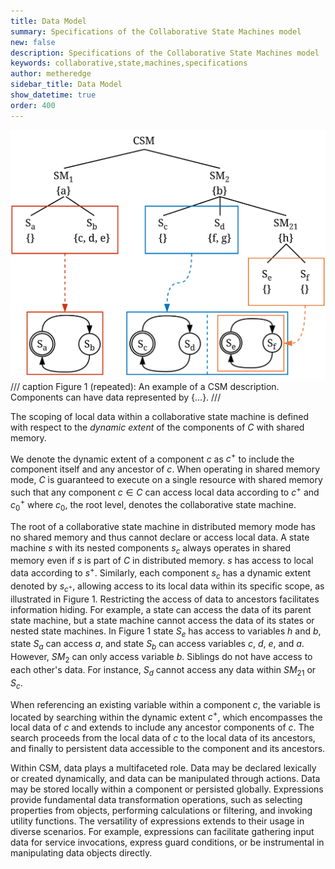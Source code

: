 ```yaml
---
title: Data Model
summary: Specifications of the Collaborative State Machines model
new: false
description: Specifications of the Collaborative State Machines model
keywords: collaborative,state,machines,specifications
author: metheredge
sidebar_title: Data Model
show_datetime: true
order: 400
---
```


<img id="memory-img" src="../../assets/specifications/memory-light.jpg" />
<script>
function updateMemoryImage() {
  const img = document.getElementById('memory-img');
  const isDark = document.documentElement.classList.contains('dark');
  img.src = isDark 
    ? '../../assets/specifications/memory-dark.jpg' 
    : '../../assets/specifications/memory-light.jpg';
}
updateMemoryImage();

const observer = new MutationObserver(updateMemoryImage);
observer.observe(document.documentElement, { attributes: true, attributeFilter: ['class'] });
</script>
/// caption
Figure 1 (repeated): An example of a CSM description. Components can have data represented by {...}.
///

The scoping of local data within a collaborative state machine is defined with respect to the _dynamic extent_
of the components of $C$ with shared memory.

We denote the dynamic extent of a component $c$ as $c^+$ to include the component itself and any ancestor of
$c$. When operating in shared memory mode, $C$ is guaranteed to execute on a single resource with shared
memory such that any component $c \in C$ can access local data according to $c^+$ and $c_0^+$ where $c_0$, 
the root level, denotes the collaborative state machine.

The root of a collaborative state machine in distributed memory mode has no shared memory and thus cannot 
declare or access local data. A state machine $s$ with its nested components $s_{c}$ always operates in shared
memory even if $s$ is part of $C$ in distributed memory. $s$ has access to local data according to $s^+$.
Similarly, each component $s_{c}$ has a dynamic extent denoted by $s_{c^+}$, allowing access to its local data
within its specific scope, as illustrated in Figure 1. Restricting the access of data to ancestors facilitates
information hiding. For example, a state can access the data of its parent state machine, but a state machine
cannot access the data of its states or nested state machines. In Figure 1 state $S_{e}$ has access to
variables $h$ and $b$, state $S_a$ can access $a$, and state $S_b$ can access variables $c$, $d$, $e$, and 
$a$. However, $SM_2$ can only access variable $b$. Siblings do not have access to each other's data. For
instance, $S_{d}$ cannot access any data within $SM_{21}$ or $S_{c}$.

When referencing an existing variable within a component $c$, the variable is located by searching within the
dynamic extent $c^+$, which encompasses the local data of $c$ and extends to include any ancestor components
of $c$. The search proceeds from the local data of $c$ to the local data of its ancestors, and finally to
persistent data accessible to the component and its ancestors.

Within CSM, data plays a multifaceted role. Data may be declared lexically or created dynamically, and data
can be manipulated through actions. Data may be stored locally within a component or persisted globally.
Expressions provide fundamental data transformation operations, such as selecting properties from objects,
performing calculations or filtering, and invoking utility functions. The versatility of expressions extends
to their usage in diverse scenarios. For example, expressions can facilitate gathering input data for service
invocations, express guard conditions, or be instrumental in manipulating data objects directly.

<script type="text/javascript" src="https://cdn.mathjax.org/mathjax/latest/MathJax.js?config=TeX-AMS-MML_HTMLorMML"></script>

<script type="text/x-mathjax-config">
    MathJax.Hub.Config({ tex2jax: {inlineMath: [['$', '$']]}, messageStyle: "none" });
</script>